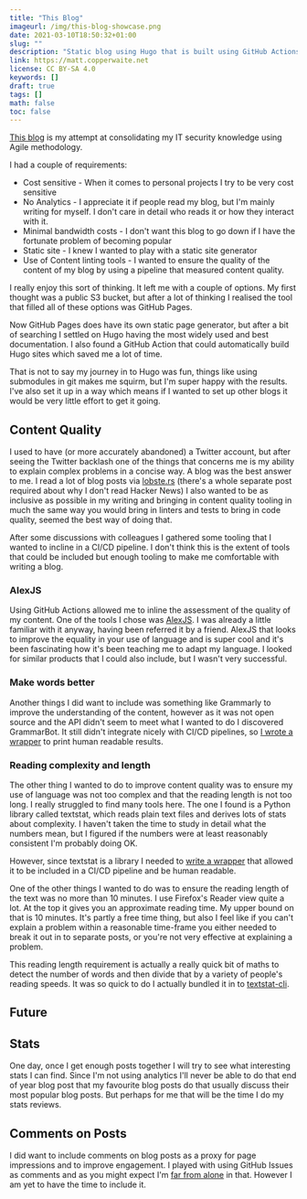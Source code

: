 ```yaml
---
title: "This Blog"
imageurl: /img/this-blog-showcase.png
date: 2021-03-10T18:50:32+01:00
slug: ""
description: "Static blog using Hugo that is built using GitHub Actions."
link: https://matt.copperwaite.net
license: CC BY-SA 4.0
keywords: []
draft: true
tags: []
math: false
toc: false
---
```


[This blog](https://matt.copperwaite.net) is my attempt at consolidating my IT security knowledge using Agile methodology.

I had a couple of requirements:

* Cost sensitive - When it comes to personal projects I try to be very cost sensitive
* No Analytics - I appreciate it if people read my blog, but I'm mainly writing for myself. I don't care in detail who reads it or how they interact with it.
* Minimal bandwidth costs - I don't want this blog to go down if I have the fortunate problem of becoming popular
* Static site - I knew I wanted to play with a static site generator
* Use of Content linting tools - I wanted to ensure the quality of the content of my blog by using a pipeline that measured content quality.

I really enjoy this sort of thinking. It left me with a couple of options. My first thought was a public S3 bucket, but after a lot of thinking I realised the tool that filled all of these options was GitHub Pages.

Now GitHub Pages does have its own static page generator, but after a bit of searching I settled on Hugo having the most widely used and best documentation. I also found a GitHub Action that could automatically build Hugo sites which saved me a lot of time.

That is not to say my journey in to Hugo was fun, things like using submodules in git makes me squirm, but I'm super happy with the results. I've also set it up in a way which means if I wanted to set up other blogs it would be very little effort to get it going.

## Content Quality

I used to have (or more accurately abandoned) a Twitter account, but after seeing the Twitter backlash one of the things that concerns me is my ability to explain complex problems in a concise way. A blog was the best answer to me. I read a lot of blog posts via [lobste.rs](https://losbte.rs) (there's a whole separate post required about why I don't read Hacker News) I also wanted to be as inclusive as possible in my writing and bringing in content quality tooling in much the same way you would bring in linters and tests to bring in code quality, seemed the best way of doing that.

After some discussions with colleagues I gathered some tooling that I wanted to incline in a CI/CD pipeline. I don't think this is the extent of tools that could be included but enough tooling to make me comfortable with writing a blog.

### AlexJS

Using GitHub Actions allowed me to inline the assessment of the quality of my content. One of the tools I chose was [AlexJS](https://alexjs.com/). I was already a little familiar with it anyway, having been referred it by a friend. AlexJS that looks to improve the equality in your use of language and is super cool and it's been fascinating how it's been teaching me to adapt my language. I looked for similar products that I could also include, but I wasn't very successful.

### Make words better

Another things I did want to include was something like Grammarly to improve the understanding of the content, however as it was not open source and the API didn't seem to meet what I wanted to do I discovered GrammarBot. It still didn't integrate nicely with CI/CD pipelines, so [I wrote a wrapper](https://github.com/yamatt/python3-hemoglobin) to print human readable results.

### Reading complexity and length

The other thing I wanted to do to improve content quality was to ensure my use of language was not too complex and that the reading length is not too long. I really struggled to find many tools here. The one I found is a Python library called textstat, which reads plain text files and derives lots of stats about complexity. I haven't taken the time to study in detail what the numbers mean, but I figured if the numbers were at least reasonably consistent I'm probably doing OK.

However, since textstat is a library I needed to [write a wrapper](https://github.com/yamatt/python3-textstat-cli) that allowed it to be included in a CI/CD pipeline and be human readable.

One of the other things I wanted to do was to ensure the reading length of the text was no more than 10 minutes. I use Firefox's Reader view quite a lot. At the top it gives you an approximate reading time. My upper bound on that is 10 minutes. It's partly a free time thing, but also I feel like if you can't explain a problem within a reasonable time-frame you either needed to break it out in to separate posts, or you're not very effective at explaining a problem.

This reading length requirement is actually a really quick bit of maths to detect the number of words and then divide that by a variety of people's reading speeds. It was so quick to do I actually bundled it in to [textstat-cli](https://github.com/yamatt/python3-textstat-cli).

## Future

## Stats

One day, once I get enough posts together I will try to see what interesting stats I can find. Since I'm not using analytics I'll never be able to do that end of year blog post that my favourite blog posts do that usually discuss their most popular blog posts. But perhaps for me that will be the time I do my stats reviews.

## Comments on Posts

I did want to include comments on blog posts as a proxy for page impressions and to improve engagement. I played with using GitHub Issues as comments and as you might expect I'm [far from alone](https://github.com/krasimir/octomments) in that. However I am yet to have the time to include it.
